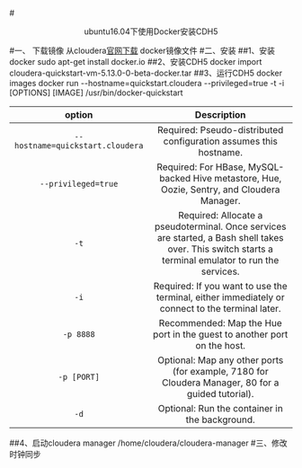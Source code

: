 #<center>ubuntu16.04下使用Docker安装CDH5</center>  

#一、 下载镜像
从cloudera[官网下载](https://www.cloudera.com/downloads/quickstart_vms/5-13.html)  docker镜像文件
#二、安装
##1、安装docker
    sudo apt-get install docker.io
##2、安装CDH5
    docker import cloudera-quickstart-vm-5.13.0-0-beta-docker.tar
##3、运行CDH5
    docker images
    docker run --hostname=quickstart.cloudera --privileged=true -t -i [OPTIONS] [IMAGE] /usr/bin/docker-quickstart

|  option  |  Description  |
|:---:|:---:|  
|`--hostname=quickstart.cloudera`|Required: Pseudo-distributed configuration assumes this hostname.|
|`--privileged=true`|  Required: For HBase, MySQL-backed Hive metastore, Hue, Oozie, Sentry, and Cloudera Manager.|
|`-t`|Required: Allocate a pseudoterminal. Once services are started, a Bash shell takes over. This switch starts a terminal emulator to run the services.|
|`-i`|Required: If you want to use the terminal, either immediately or connect to the terminal later.|
|`-p 8888`|	Recommended: Map the Hue port in the guest to another port on the host.|
|`-p [PORT]`|Optional: Map any other ports (for example, 7180 for Cloudera Manager, 80 for a guided tutorial).|
|`-d`|Optional: Run the container in the background.|

##4、启动cloudera manager
    /home/cloudera/cloudera-manager
#三、修改时钟同步